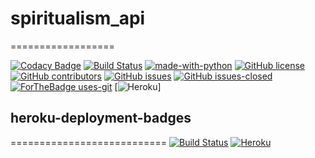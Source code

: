 # spiritualism_api
==================

[![Codacy Badge](https://app.codacy.com/project/badge/Grade/61649572d5ae40c38400349e48eb7a4e)](https://www.codacy.com/manual/quantumofhope/spiritualism_api?utm_source=github.com&amp;utm_medium=referral&amp;utm_content=quantumofhope/spiritualism_api&amp;utm_campaign=Badge_Grade)
[![Build Status](https://travis-ci.org/quantumofhope/spiritualism_api.svg?branch=master)](https://travis-ci.org/quantumofhope/spiritualism_api)
[![made-with-python](https://img.shields.io/badge/Made%20with-Python-1f425f.svg)](https://www.python.org/)
[![GitHub license](https://img.shields.io/github/license/quantumofhope/spiritualism_api.svg)](https://github.com/quantumofhope/spiritualism_apis/blob/master/LICENSE)
[![GitHub contributors](https://img.shields.io/github/contributors/quantumofhope/spiritualism_api.svg)](https://GitHub.com/quantumofhope/spiritualism_api/graphs/contributors/)
[![GitHub issues](https://img.shields.io/github/issues/quantumofhope/spiritualism_api.svg)](https://GitHub.com/quantumofhope/spiritualism_api/issues/)
[![GitHub issues-closed](https://img.shields.io/github/issues-closed/quantumofhope/spiritualism_api.svg)](https://GitHub.com/quantumofhope/spiritualism_api/issues?q=is%3Aissue+is%3Aclosed)
[![ForTheBadge uses-git](http://ForTheBadge.com/images/badges/uses-git.svg)](https://GitHub.com/)
[![Heroku](https://heroku-badge.herokuapp.com/?app=heroku-badge)]


## heroku-deployment-badges
===========================
[![Build Status](https://travis-ci.org/pussinboots/heroku-badge.svg?branch=master)](https://travis-ci.org/pussinboots/heroku-badge)
[![Heroku](https://heroku-badge.herokuapp.com/?app=heroku-badge&style=flat)](https://heroku-badge.herokuapp.com/projects.html)
